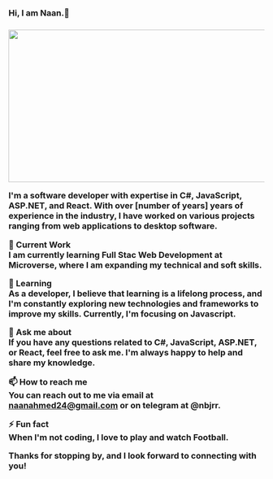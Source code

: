<h3> Hi, I am Naan.👋 <h3>

<img src="https://github.com/naanmohammed/naanmohammed/blob/main/Naan%20Mohammed.gif" height="300" width="2000"></img>
<p>  
I'm a software developer with expertise in C#, JavaScript, ASP.NET, and React. With over [number of years] years of experience in the industry, I have worked on various projects ranging from web applications to desktop software.

🔭 Current Work <br>
I am currently learning Full Stac Web Development at Microverse, where I am expanding my technical and soft skills.

🌱 Learning <br>
As a developer, I believe that learning is a lifelong process, and I'm constantly exploring new technologies and frameworks to improve my skills. Currently, I'm focusing on Javascript.

💬 Ask me about <br>
If you have any questions related to C#, JavaScript, ASP.NET, or React, feel free to ask me. I'm always happy to help and share my knowledge.

📫 How to reach me <br>
You can reach out to me via email at naanahmed24@gmail.com or on telegram at @nbjrr.

⚡ Fun fact <br>
When I'm not coding, I love to play and watch Football.

Thanks for stopping by, and I look forward to connecting with you!
  </p>
